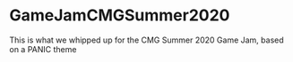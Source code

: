 # GameJamCMGSummer2020
This is what we whipped up for the CMG Summer 2020 Game Jam, based on a PANIC theme
